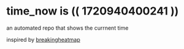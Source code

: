 # time_now is (( 1720940400241 ))

an automated repo that shows the currnent time

inspired by [breakingheatmap](https://github.com/breakingheatmap/breakingheatmap)